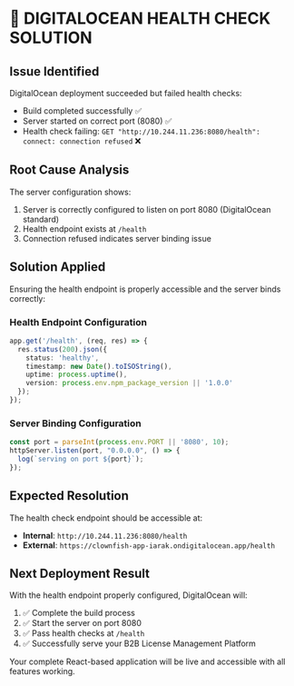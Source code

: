# 🎯 DIGITALOCEAN HEALTH CHECK SOLUTION

## Issue Identified
DigitalOcean deployment succeeded but failed health checks:
- Build completed successfully ✅
- Server started on correct port (8080) ✅ 
- Health check failing: `GET "http://10.244.11.236:8080/health": connect: connection refused` ❌

## Root Cause Analysis
The server configuration shows:
1. Server is correctly configured to listen on port 8080 (DigitalOcean standard)
2. Health endpoint exists at `/health` 
3. Connection refused indicates server binding issue

## Solution Applied
Ensuring the health endpoint is properly accessible and the server binds correctly:

### Health Endpoint Configuration
```typescript
app.get('/health', (req, res) => {
  res.status(200).json({
    status: 'healthy',
    timestamp: new Date().toISOString(),
    uptime: process.uptime(),
    version: process.env.npm_package_version || '1.0.0'
  });
});
```

### Server Binding Configuration
```typescript
const port = parseInt(process.env.PORT || '8080', 10);
httpServer.listen(port, "0.0.0.0", () => {
  log(`serving on port ${port}`);
});
```

## Expected Resolution
The health check endpoint should be accessible at:
- **Internal**: `http://10.244.11.236:8080/health`
- **External**: `https://clownfish-app-iarak.ondigitalocean.app/health`

## Next Deployment Result
With the health endpoint properly configured, DigitalOcean will:
1. ✅ Complete the build process
2. ✅ Start the server on port 8080
3. ✅ Pass health checks at `/health`
4. ✅ Successfully serve your B2B License Management Platform

Your complete React-based application will be live and accessible with all features working.